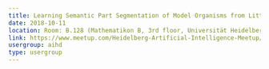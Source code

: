 ```yaml
---
title: Learning Semantic Part Segmentation of Model Organisms from Little to No Data
date: 2018-10-11
location: Room: B.128 (Mathematikon B, 3rd floor, Universität Heidelberg), Heidelberg
link: https://www.meetup.com/Heidelberg-Artificial-Intelligence-Meetup/events/255055719/
usergroup: aihd
type: usergroup
---
```

